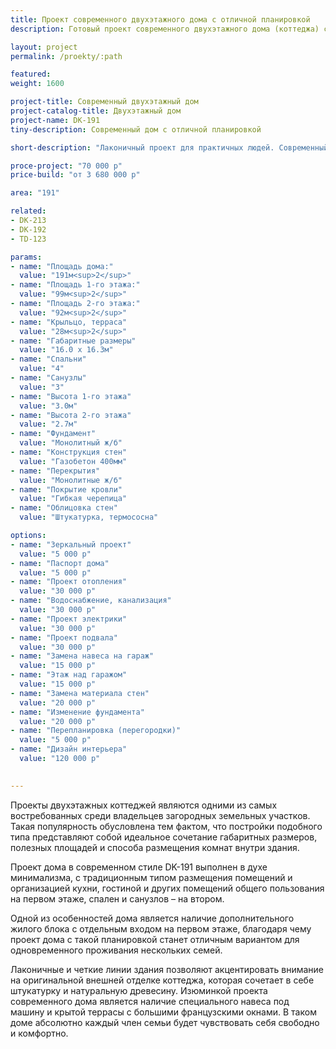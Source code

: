 ```yaml
---
title: Проект современного двухэтажного дома с отличной планировкой
description: Готовый проект современного двухэтажного дома (коттеджа) с отличной планировкой, из кирпича, газобетона или пеноблоков. Площадь&#58; 191 м.кв.

layout: project
permalink: /proekty/:path

featured:
weight: 1600

project-title: Современный двухэтажный дом
project-catalog-title: Двухэтажный дом
project-name: DK-191
tiny-description: Современный дом с отличной планировкой

short-description: "Лаконичный проект для практичных людей. Современный двухэтажный дом общей площадью 191 м<sup>2</sup> облицован штукатуркой и термососной. Навес над парковкой защитит ваш автомобиль от неприятных погодных условий, а небольшая крытая терраса позволит наслаждаться свежим воздухом в любую погоду. Это решение для семьи из нескольких поколений, так как в доме предусмотрен отдельный жилой блок на первом этаже со спальней и ванной комнатой. Кухня изолирована от столовой, поэтому гости, собираясь за праздничным столом, не будут видеть ваших приготовлений."

proce-project: "70 000 р"
price-build: "от 3 680 000 р"

area: "191"

related:
- DK-213
- DK-192
- TD-123

params:
- name: "Площадь дома:"
  value: "191м<sup>2</sup>"
- name: "Площадь 1-го этажа:"
  value: "99м<sup>2</sup>"
- name: "Площадь 2-го этажа:"
  value: "92м<sup>2</sup>"
- name: "Крыльцо, терраса"
  value: "28м<sup>2</sup>"
- name: "Габаритные размеры"
  value: "16.0 x 16.3м"
- name: "Спальни"
  value: "4"
- name: "Санузлы"
  value: "3"
- name: "Высота 1-го этажа"
  value: "3.0м"
- name: "Высота 2-го этажа"
  value: "2.7м"
- name: "Фундамент"
  value: "Монолитный ж/б"
- name: "Конструкция стен"
  value: "Газобетон 400мм"
- name: "Перекрытия"
  value: "Монолитные ж/б"
- name: "Покрытие кровли"
  value: "Гибкая черепица"
- name: "Облицовка стен"
  value: "Штукатурка, термососна"

options:
- name: "Зеркальный проект"
  value: "5 000 р"
- name: "Паспорт дома"
  value: "5 000 р"
- name: "Проект отопления"
  value: "30 000 р"
- name: "Водоснабжение, канализация"
  value: "30 000 р"
- name: "Проект электрики"
  value: "30 000 р"
- name: "Проект подвала"
  value: "30 000 р"
- name: "Замена навеса на гараж"
  value: "15 000 р"
- name: "Этаж над гаражом"
  value: "15 000 р"
- name: "Замена материала стен"
  value: "20 000 р"
- name: "Изменение фундамента"
  value: "20 000 р"
- name: "Перепланировка (перегородки)"
  value: "5 000 р"
- name: "Дизайн интерьера"
  value: "120 000 р"

  
---
```

Проекты двухэтажных коттеджей являются одними из самых востребованных среди владельцев загородных земельных участков. Такая популярность обусловлена тем фактом, что постройки подобного типа представляют собой идеальное сочетание габаритных размеров, полезных площадей и способа размещения комнат внутри здания.

Проект дома в современном стиле DK-191 выполнен в духе минимализма, с традиционным типом размещения помещений и организацией кухни, гостиной и других помещений общего пользования на первом этаже, спален и санузлов – на втором.

Одной из особенностей дома является наличие дополнительного жилого блока с отдельным входом на первом этаже, благодаря чему проект дома с такой планировкой станет отличным вариантом для одновременного проживания нескольких семей.

Лаконичные и четкие линии здания позволяют акцентировать внимание на оригинальной внешней отделке коттеджа, которая сочетает в себе штукатурку и натуральную древесину. Изюминкой проекта современного дома является наличие специального навеса под машину и крытой террасы с большими французскими окнами. В таком доме абсолютно каждый член семьи будет чувствовать себя свободно и комфортно.